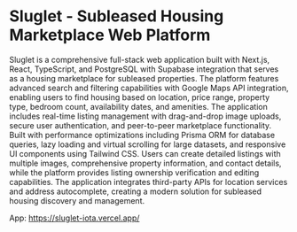 # Sluglet - Subleased Housing Marketplace Web Platform

Sluglet is a comprehensive full-stack web application built with Next.js, React, TypeScript, and PostgreSQL with Supabase integration that serves as a housing marketplace for subleased properties. The platform features advanced search and filtering capabilities with Google Maps API integration, enabling users to find housing based on location, price range, property type, bedroom count, availability dates, and amenities. The application includes real-time listing management with drag-and-drop image uploads, secure user authentication, and peer-to-peer marketplace functionality. Built with performance optimizations including Prisma ORM for database queries, lazy loading and virtual scrolling for large datasets, and responsive UI components using Tailwind CSS. Users can create detailed listings with multiple images, comprehensive property information, and contact details, while the platform provides listing ownership verification and editing capabilities. The application integrates third-party APIs for location services and address autocomplete, creating a modern solution for subleased housing discovery and management.

App: https://sluglet-iota.vercel.app/
